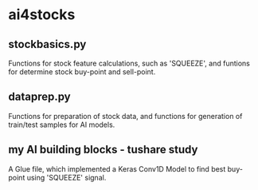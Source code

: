 # ai4stocks

## stockbasics.py

Functions for stock feature calculations, such as 'SQUEEZE', and funtions for determine stock buy-point and sell-point.

## dataprep.py

Functions for preparation of stock data, and functions for generation of train/test samples for AI models.

## my AI building blocks - tushare study

A Glue file, which implemented a Keras Conv1D Model to find best buy-point using 'SQUEEZE' signal.
